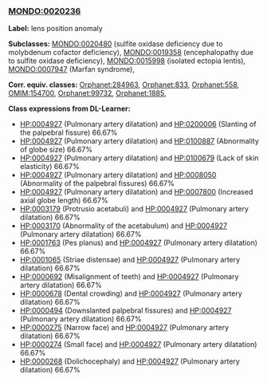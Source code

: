 
### [MONDO:0020236](http://purl.obolibrary.org/obo/MONDO_0020236)
**Label:** lens position anomaly

**Subclasses:** [MONDO:0020480](http://purl.obolibrary.org/obo/MONDO_0020480) (sulfite oxidase deficiency due to molybdenum cofactor deficiency), [MONDO:0019358](http://purl.obolibrary.org/obo/MONDO_0019358) (encephalopathy due to sulfite oxidase deficiency), [MONDO:0015998](http://purl.obolibrary.org/obo/MONDO_0015998) (isolated ectopia lentis), [MONDO:0007947](http://purl.obolibrary.org/obo/MONDO_0007947) (Marfan syndrome), 

**Corr. equiv. classes:** [Orphanet:284963](http://www.orpha.net/ORDO/Orphanet_284963), [Orphanet:833](http://www.orpha.net/ORDO/Orphanet_833), [Orphanet:558](http://www.orpha.net/ORDO/Orphanet_558), [OMIM:154700](http://purl.obolibrary.org/obo/OMIM_154700), [Orphanet:99732](http://www.orpha.net/ORDO/Orphanet_99732), [Orphanet:1885](http://www.orpha.net/ORDO/Orphanet_1885), 

**Class expressions from DL-Learner:**

- [HP:0004927](http://purl.obolibrary.org/obo/HP_0004927) (Pulmonary artery dilatation) and [HP:0200006](http://purl.obolibrary.org/obo/HP_0200006) (Slanting of the palpebral fissure) 66.67%
- [HP:0004927](http://purl.obolibrary.org/obo/HP_0004927) (Pulmonary artery dilatation) and [HP:0100887](http://purl.obolibrary.org/obo/HP_0100887) (Abnormality of globe size) 66.67%
- [HP:0004927](http://purl.obolibrary.org/obo/HP_0004927) (Pulmonary artery dilatation) and [HP:0100679](http://purl.obolibrary.org/obo/HP_0100679) (Lack of skin elasticity) 66.67%
- [HP:0004927](http://purl.obolibrary.org/obo/HP_0004927) (Pulmonary artery dilatation) and [HP:0008050](http://purl.obolibrary.org/obo/HP_0008050) (Abnormality of the palpebral fissures) 66.67%
- [HP:0004927](http://purl.obolibrary.org/obo/HP_0004927) (Pulmonary artery dilatation) and [HP:0007800](http://purl.obolibrary.org/obo/HP_0007800) (Increased axial globe length) 66.67%
- [HP:0003179](http://purl.obolibrary.org/obo/HP_0003179) (Protrusio acetabuli) and [HP:0004927](http://purl.obolibrary.org/obo/HP_0004927) (Pulmonary artery dilatation) 66.67%
- [HP:0003170](http://purl.obolibrary.org/obo/HP_0003170) (Abnormality of the acetabulum) and [HP:0004927](http://purl.obolibrary.org/obo/HP_0004927) (Pulmonary artery dilatation) 66.67%
- [HP:0001763](http://purl.obolibrary.org/obo/HP_0001763) (Pes planus) and [HP:0004927](http://purl.obolibrary.org/obo/HP_0004927) (Pulmonary artery dilatation) 66.67%
- [HP:0001065](http://purl.obolibrary.org/obo/HP_0001065) (Striae distensae) and [HP:0004927](http://purl.obolibrary.org/obo/HP_0004927) (Pulmonary artery dilatation) 66.67%
- [HP:0000692](http://purl.obolibrary.org/obo/HP_0000692) (Misalignment of teeth) and [HP:0004927](http://purl.obolibrary.org/obo/HP_0004927) (Pulmonary artery dilatation) 66.67%
- [HP:0000678](http://purl.obolibrary.org/obo/HP_0000678) (Dental crowding) and [HP:0004927](http://purl.obolibrary.org/obo/HP_0004927) (Pulmonary artery dilatation) 66.67%
- [HP:0000494](http://purl.obolibrary.org/obo/HP_0000494) (Downslanted palpebral fissures) and [HP:0004927](http://purl.obolibrary.org/obo/HP_0004927) (Pulmonary artery dilatation) 66.67%
- [HP:0000275](http://purl.obolibrary.org/obo/HP_0000275) (Narrow face) and [HP:0004927](http://purl.obolibrary.org/obo/HP_0004927) (Pulmonary artery dilatation) 66.67%
- [HP:0000274](http://purl.obolibrary.org/obo/HP_0000274) (Small face) and [HP:0004927](http://purl.obolibrary.org/obo/HP_0004927) (Pulmonary artery dilatation) 66.67%
- [HP:0000268](http://purl.obolibrary.org/obo/HP_0000268) (Dolichocephaly) and [HP:0004927](http://purl.obolibrary.org/obo/HP_0004927) (Pulmonary artery dilatation) 66.67%


